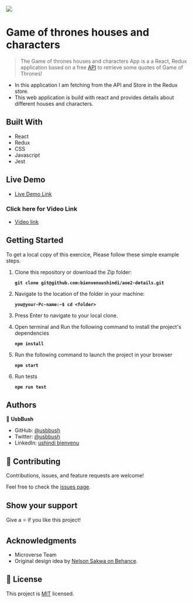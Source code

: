 ![](https://img.shields.io/badge/Microverse-blueviolet)

# Game of thrones houses and characters

> The Game of thrones houses and characters App is a a React, Redux application based on a free  [API](https://gameofthronesquotes.xyz/) to retrieve some quotes of Game of Thrones!

- In this application I am fetching from the API and Store in the Redux store.
- This web application is build with react and provides details  about different houses and characters.


## Built With

- React
- Redux
- CSS
- Javascript
- Jest

## Live Demo

- [Live Demo Link](https://gameofthrones-details.netlify.app/)

### Click here for Video Link

- [Video link](https://www.loom.com/share/5d08045524334369bec3ac944bac3078)


## Getting Started
To get a local copy of this exercice, Please follow these simple example steps.

1. Clone this repository or download the Zip folder:

   **``git clone git@github.com:bienvenuushindi/aoe2-details.git``**

2. Navigate to the location of the folder in your machine:

    **``you@your-Pc-name:~$ cd <folder>``**

3. Press Enter to navigate to your local clone.

4. Open terminal and Run the following command to install the project's dependencies

    **``npm install``**
    
5.  Run the following command to launch the project in your browser

    **``npm start``**

6. Run tests

    **``npm run test``**


## Authors

👤 **UsbBush**

- GitHub: [@usbbush](https://github.com/bienvenuushindi/)
- Twitter: [@usbbush](https://twitter.com/usbbush)
- LinkedIn: [ushindi bienvenu](https://www.linkedin.com/in/ushindi-bienvenu-894b2b141/)


## 🤝 Contributing

Contributions, issues, and feature requests are welcome!

Feel free to check the [issues page](../../issues/).

## Show your support

Give a ⭐️ if you like this project!

## Acknowledgments

- Microverse Team 
- Original design idea by [Nelson Sakwa on Behance](https://www.behance.net/sakwadesignstudio).


## 📝 License

This project is [MIT](./MIT.md) licensed.
